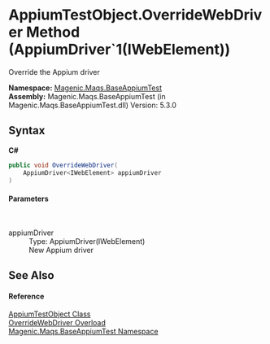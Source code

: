 # AppiumTestObject.OverrideWebDriver Method (AppiumDriver`1(IWebElement))
 

Override the Appium driver

**Namespace:**&nbsp;<a href="#/MAQS_5/Appium_AUTOGENERATED/Magenic-Maqs-BaseAppiumTest_Namespace">Magenic.Maqs.BaseAppiumTest</a><br />**Assembly:**&nbsp;Magenic.Maqs.BaseAppiumTest (in Magenic.Maqs.BaseAppiumTest.dll) Version: 5.3.0

## Syntax

**C#**<br />
``` C#
public void OverrideWebDriver(
	AppiumDriver<IWebElement> appiumDriver
)
```


#### Parameters
&nbsp;<dl><dt>appiumDriver</dt><dd>Type: AppiumDriver(IWebElement)<br />New Appium driver</dd></dl>

## See Also


#### Reference
<a href="#/MAQS_5/Appium_AUTOGENERATED/AppiumTestObject_Class">AppiumTestObject Class</a><br /><a href="#/MAQS_5/Appium_AUTOGENERATED/AppiumTestObject-OverrideWebDriver_Method">OverrideWebDriver Overload</a><br /><a href="#/MAQS_5/Appium_AUTOGENERATED/Magenic-Maqs-BaseAppiumTest_Namespace">Magenic.Maqs.BaseAppiumTest Namespace</a><br />